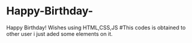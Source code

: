 # Happy-Birthday-
Happy Birthday! Wishes using HTML,CSS,JS
#This codes is obtained to other user i just aded some elements on it.
